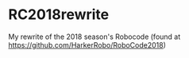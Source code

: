 # RC2018rewrite

My rewrite of the 2018 season's Robocode (found at https://github.com/HarkerRobo/RoboCode2018)

